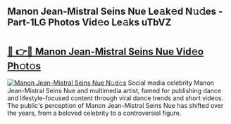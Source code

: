 ## Manon Jean-Mistral Seins Nue Le𝚊k𝚎d N𝚞𝚍es - Part-1LG Photos Vid𝚎o Le𝚊ks uTbVZ

# <h2><a href="http://fb6spt.evod.top/?m=Manon+Jean-Mistral+Seins+Nue">🔗 👉🔴 Manon Jean-Mistral Seins Nue Vid𝚎o Ph𝚘t𝚘s</a></h2>

[![Manon Jean-Mistral Seins Nue N𝚞d𝚎s](https://i.imgur.com/8V9OHl7.gif)](http://fb6spt.evod.top/?m=Manon+Jean-Mistral+Seins+Nue)
Social media celebrity Manon Jean-Mistral Seins Nue and multimedia artist, famed for publishing dance and lifestyle-focused content through viral dance trends and short videos. The public's perception of Manon Jean-Mistral Seins Nue has shifted over the years, from a beloved celebrity to a controversial figure. 
